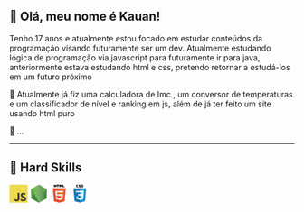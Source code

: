 ## 💜 Olá, meu nome é Kauan!

Tenho 17 anos e atualmente estou focado em estudar conteúdos da programação visando futuramente ser um dev. Atualmente estudando lógica de programação via javascript para futuramente ir para java, anteriormente estava estudando html e css, pretendo retornar a estudá-los em um futuro próximo

🔭 Atualmente já fiz uma calculadora de Imc , um conversor de temperaturas e um classificador de nível e ranking em js, além de já ter feito um site usando html puro

💬 ...

---

## 🚀 Hard Skills
<code><img height="32" src="https://raw.githubusercontent.com/github/explore/80688e429a7d4ef2fca1e82350fe8e3517d3494d/topics/javascript/javascript.png" alt="Javascript"/></code>
<code><img height="32" src="https://raw.githubusercontent.com/github/explore/80688e429a7d4ef2fca1e82350fe8e3517d3494d/topics/nodejs/nodejs.png" alt="Nodejs"/></code>
<code><img height="32" src="https://raw.githubusercontent.com/github/explore/80688e429a7d4ef2fca1e82350fe8e3517d3494d/topics/html/html.png" alt="HTML5"/></code>
<code><img height="32" src="https://raw.githubusercontent.com/github/explore/80688e429a7d4ef2fca1e82350fe8e3517d3494d/topics/css/css.png" alt="CSS"/></code>
